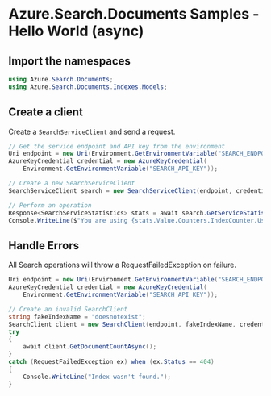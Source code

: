 # Azure.Search.Documents Samples - Hello World (async)

## Import the namespaces
```C# Snippet:Azure_Search_Tests_Samples_Namespaces
using Azure.Search.Documents;
using Azure.Search.Documents.Indexes.Models;
```

## Create a client
Create a `SearchServiceClient` and send a request.
```C# Snippet:Azure_Search_Tests_Samples_CreateClientAsync
// Get the service endpoint and API key from the environment
Uri endpoint = new Uri(Environment.GetEnvironmentVariable("SEARCH_ENDPOINT"));
AzureKeyCredential credential = new AzureKeyCredential(
    Environment.GetEnvironmentVariable("SEARCH_API_KEY"));

// Create a new SearchServiceClient
SearchServiceClient search = new SearchServiceClient(endpoint, credential);

// Perform an operation
Response<SearchServiceStatistics> stats = await search.GetServiceStatisticsAsync();
Console.WriteLine($"You are using {stats.Value.Counters.IndexCounter.Usage} indexes.");
```

## Handle Errors
All Search operations will throw a RequestFailedException on failure.
```C# Snippet:Azure_Search_Tests_Samples_HandleErrorsAsync
Uri endpoint = new Uri(Environment.GetEnvironmentVariable("SEARCH_ENDPOINT"));
AzureKeyCredential credential = new AzureKeyCredential(
    Environment.GetEnvironmentVariable("SEARCH_API_KEY"));

// Create an invalid SearchClient
string fakeIndexName = "doesnotexist";
SearchClient client = new SearchClient(endpoint, fakeIndexName, credential);
try
{
    await client.GetDocumentCountAsync();
}
catch (RequestFailedException ex) when (ex.Status == 404)
{
    Console.WriteLine("Index wasn't found.");
}
```